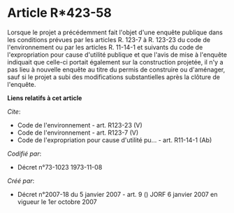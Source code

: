 # Article R*423-58

Lorsque le projet a précédemment fait l'objet d'une enquête publique dans les conditions prévues par les articles R. 123-7 à
R. 123-23 du code de l'environnement ou par les articles R. 11-14-1 et suivants du code de l'expropriation pour cause
d'utilité publique et que l'avis de mise à l'enquête indiquait que celle-ci portait également sur la construction projetée,
il n'y a pas lieu à nouvelle enquête au titre du permis de construire ou d'aménager, sauf si le projet a subi des
modifications substantielles après la clôture de l'enquête.

**Liens relatifs à cet article**

_Cite_:

  - Code de l'environnement - art. R123-23 (V)
  - Code de l'environnement - art. R123-7 (V)
  - Code de l'expropriation pour cause d'utilité pu... - art. R11-14-1 (Ab)

_Codifié par_:

  - Décret n°73-1023 1973-11-08

_Créé par_:

  - Décret n°2007-18 du 5 janvier 2007 - art. 9 () JORF 6 janvier 2007 en vigueur le 1er octobre 2007
